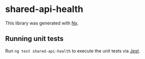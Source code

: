 # shared-api-health

This library was generated with [Nx](https://nx.dev).

## Running unit tests

Run `ng test shared-api-health` to execute the unit tests via [Jest](https://jestjs.io).

